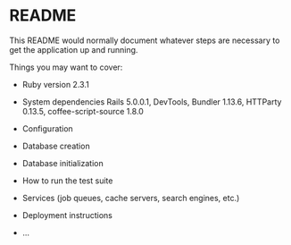 # README

This README would normally document whatever steps are necessary to get the
application up and running.

Things you may want to cover:

* Ruby version
2.3.1

* System dependencies
Rails 5.0.0.1, DevTools, Bundler 1.13.6, HTTParty 0.13.5, coffee-script-source 1.8.0

* Configuration

* Database creation

* Database initialization

* How to run the test suite

* Services (job queues, cache servers, search engines, etc.)

* Deployment instructions

* ...
